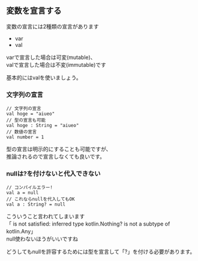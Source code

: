 ## 変数を宣言する
変数の宣言には2種類の宣言があります

* var
* val
  
varで宣言した場合は可変(mutable)、   
valで宣言した場合は不変(immutable)です   
   
基本的にはvalを使いましょう。
   
   
   
### 文字列の宣言

    // 文字列の宣言
    val hoge = "aiueo"
    // 型の宣言も可能
    val hoge : String = "aiueo"
    // 数値の宣言
    val number = 1
      
型の宣言は明示的にすることも可能ですが、   
推論されるので宣言しなくても良いです。



### nullは?を付けないと代入できない

    // コンパイルエラー!
    val a = null
    // これならnullを代入してもOK
    val a : String? = null

こういうこと言われてしまいます   
「 is not satisfied: inferred type kotlin.Nothing? is not a subtype of kotlin.Any」    
null使わないほうがいいですね   
    
   
どうしてもnullを許容するためには型を宣言して「?」を付ける必要があります。
  
   
